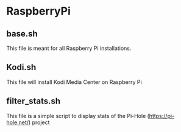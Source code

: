 # RaspberryPi

## base.sh
This file is meant for all Raspberry Pi installations.

## Kodi.sh
This file will install Kodi Media Center on Raspberry Pi

## filter_stats.sh
This file is a simple script to display stats of the Pi-Hole (https://pi-hole.net/) project
